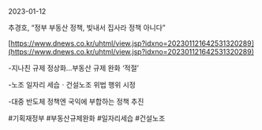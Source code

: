 2023-01-12

추경호, “정부 부동산 정책, 빚내서 집사라 정책 아니다”

[https://www.dnews.co.kr/uhtml/view.jsp?idxno=202301121642531320289](https://www.dnews.co.kr/uhtml/view.jsp?idxno=202301121642531320289)

-지나친 규제 정상화…부동산 규제 완화 ‘적절’

-노조 일자리 세습ㆍ건설노조 위법 행위 시정

-대중 반도체 정책엔 국익에 부합하는 정책 추진

#기획재정부 #부동산규제완화 #일자리세습 #건설노조